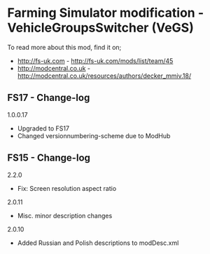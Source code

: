 # Farming Simulator modification - VehicleGroupsSwitcher (VeGS)

To read more about this mod, find it on;
- http://fs-uk.com - http://fs-uk.com/mods/list/team/45
- http://modcentral.co.uk - http://modcentral.co.uk/resources/authors/decker_mmiv.18/


## FS17 - Change-log
1.0.0.17
- Upgraded to FS17
- Changed versionnumbering-scheme due to ModHub


## FS15 - Change-log
2.2.0
- Fix: Screen resolution aspect ratio

2.0.11
- Misc. minor description changes

2.0.10
- Added Russian and Polish descriptions to modDesc.xml
